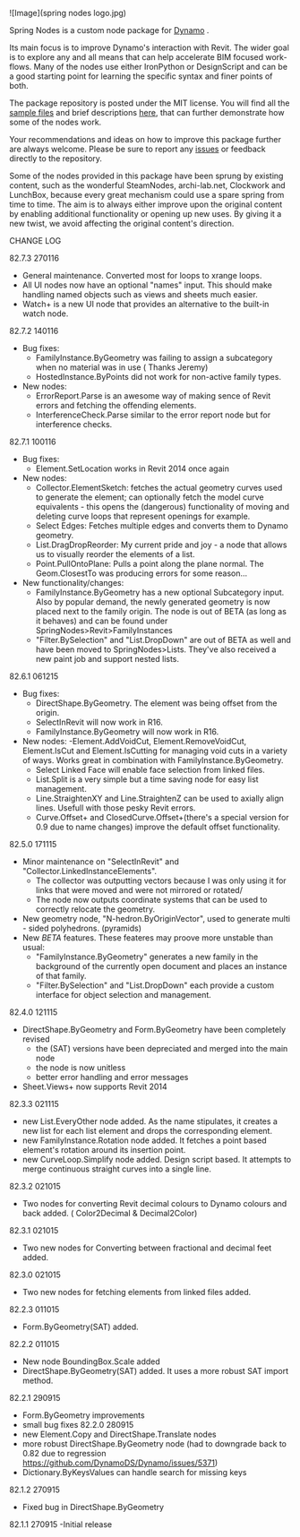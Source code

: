 ![Image](spring nodes logo.jpg)

Spring Nodes is a custom node package for [Dynamo](http://www.dynamobim.org) .

   Its main focus is to improve Dynamo's interaction with Revit. The wider goal is to explore any and all means that can help accelerate BIM focused work-flows. Many of the nodes use either IronPython or DesignScript and can be a good starting point for learning the specific syntax and finer points of both.

   The package repository is posted under the MIT license. You will find all the [sample files](https://github.com/dimven/SpringNodes/tree/master/Samples) and brief descriptions [here](https://github.com/dimven/SpringNodes/wiki/Node-Documentation), that can further demonstrate how some of the nodes work.

   Your recommendations and ideas on how to improve this package further are always welcome. Please be sure to report any [issues](https://github.com/dimven/SpringNodes/issues) or feedback directly to the repository.

   Some of the nodes provided in this package have been sprung by existing content, such as the wonderful SteamNodes, archi-lab.net, Clockwork and LunchBox, because every great mechanism could use a spare spring from time to time. The aim is to always either improve upon the original content by enabling additional functionality or opening up new uses. By giving it a new twist, we avoid affecting the original content's direction.

CHANGE LOG

82.7.3 270116
- General maintenance. Converted most for loops to xrange loops.
- All UI nodes now have an optional "names" input. This should make handling named objects such as views and sheets much easier.
- Watch+ is a new UI node that provides an alternative to the built-in watch node.

82.7.2 140116
- Bug fixes:
	- FamilyInstance.ByGeometry was failing to assign a subcategory when no material was in use ( Thanks Jeremy)
	- HostedInstance.ByPoints did not work for non-active family types.
- New nodes:
	- ErrorReport.Parse is an awesome way of making sence of Revit errors and fetching the offending elements.
	- InterferenceCheck.Parse similar to the error report node but for interference checks.

82.7.1 100116
- Bug fixes:
	- Element.SetLocation works in Revit 2014 once again
- New nodes:
	- Collector.ElementSketch: fetches the actual geometry curves used to generate the element; can optionally fetch the model curve equivalents - this opens the (dangerous) functionality of moving and deleting curve loops that represent openings for example.
	- Select Edges: Fetches multiple edges and converts them to Dynamo geometry.
	- List.DragDropReorder: My current pride and joy - a node that allows us to visually reorder the elements of a list.
	- Point.PullOntoPlane: Pulls a point along the plane normal. The Geom.ClosestTo was producing errors for some reason...
- New functionality/changes:
	- FamilyInstance.ByGeometry has a new optional Subcategory input. Also by popular demand, the newly generated geometry is now placed next to the family origin. The node is out of BETA (as long as it behaves) and can be found under SpringNodes>Revit>FamilyInstances
	- "Filter.BySelection" and "List.DropDown" are out of BETA as well and have been moved to SpringNodes>Lists. They've also received a new paint job and support nested lists.
	

82.6.1 061215
- Bug fixes:
	- DirectShape.ByGeometry. The element was being offset from the origin.
	- SelectInRevit will now work in R16.
	- FamilyInstance.ByGeometry will now work in R16.
- New nodes:
	-Element.AddVoidCut, Element.RemoveVoidCut, Element.IsCut and Element.IsCutting for managing void cuts in a variety of ways. Works great in combination with FamilyInstance.ByGeometry.
	- Select Linked Face will enable face selection from linked files.
	- List.Split is a very simple but a time saving node for easy list management.
	- Line.StraightenXY and Line.StraightenZ can be used to axially align lines. Usefull with those pesky Revit errors.
	- Curve.Offset+ and ClosedCurve.Offset+(there's a special version for 0.9 due to name changes) improve the default offset functionality.

82.5.0 171115
- Minor maintenance on "SelectInRevit" and "Collector.LinkedInstanceElements".
	- The collector was outputting vectors because I was only using it for links that were moved and were not mirrored or rotated/
	- The node now outputs coordinate systems that can be used to correctly relocate the geometry.
- New geometry node, "N-hedron.ByOriginVector", used to generate multi - sided polyhedrons. (pyramids)
- New _BETA_ features. These feateres may proove more unstable than usual:
	- "FamilyInstance.ByGeometry" generates a new family in the background of the currently open document and places an instance of that family.
	- "Filter.BySelection" and "List.DropDown" each provide a custom interface for object selection and management.

82.4.0 121115
- DirectShape.ByGeometry and Form.ByGeometry have been completely revised
	- the (SAT) versions have been depreciated and merged into the main node
	- the node is now unitless
	- better error handling and error messages
- Sheet.Views+ now supports Revit 2014

82.3.3 021115
- new List.EveryOther node added. As the name stipulates, it creates a new list for each list element and drops the corresponding element.
- new FamilyInstance.Rotation node added. It fetches a point based element's rotation around its insertion point.
- new CurveLoop.Simplify node added. Design script based. It attempts to merge continuous straight curves into a single line.

82.3.2 021015
- Two nodes for converting Revit decimal colours to Dynamo colours and back added. ( Color2Decimal & Decimal2Color)

82.3.1 021015
- Two new nodes for Converting between fractional and decimal feet added.

82.3.0 021015
- Two new nodes for fetching elements from linked files added.

82.2.3 011015
- Form.ByGeometry(SAT) added.

82.2.2 011015
- New node BoundingBox.Scale added
- DirectShape.ByGeometry(SAT) added. It uses a more robust SAT import method.

82.2.1 290915
- Form.ByGeometry improvements
- small bug fixes
82.2.0 280915
- new Element.Copy and DirectShape.Translate nodes
- more robust DirectShape.ByGeometry node (had to downgrade back to 0.82 due to regression https://github.com/DynamoDS/Dynamo/issues/5371)
- Dictionary.ByKeysValues can handle search for missing keys

82.1.2	270915
- Fixed bug in DirectShape.ByGeometry

82.1.1	270915
-Initial release
